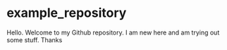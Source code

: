 # example_repository
Hello. Welcome to my Github repository. I am new here and am trying out some stuff. Thanks
